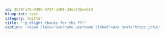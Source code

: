 ```yaml
---
id: 3536fa75-0480-4724-a301-d3ed73beeb13
blueprint: text
category: twitter
title: "'@_dlight thanks for the ff!"
caption: '<span class="username username_linked">@<a href="https://twitter.com/_dlight" title="Битюцкий Корнилий">_dlight</a></span> thanks for the ff!'
---
```

